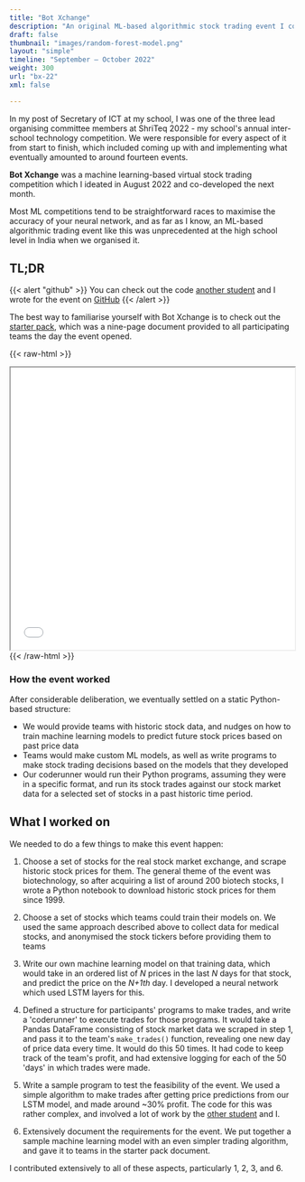 ```yaml
---
title: "Bot Xchange"
description: "An original ML-based algorithmic stock trading event I co-developed for ShriTeq, an inter-school technology competition, in 2022"
draft: false
thumbnail: "images/random-forest-model.png"
layout: "simple"
timeline: "September – October 2022"
weight: 300
url: "bx-22"
xml: false

---
```


In my post of Secretary of ICT at my school, I was one of the three lead organising committee members at ShriTeq 2022 - my school's annual inter-school technology competition. We were responsible for every aspect of it from start to finish, which included coming up with and implementing what eventually amounted to around fourteen events.

**Bot Xchange** was a machine learning-based virtual stock trading competition which I ideated in August 2022 and  co-developed the next month.

 Most ML competitions tend to be straightforward races to maximise the accuracy of your neural network, and as far as I know, an ML-based algorithmic trading event like this was unprecedented at the high school level in India when we organised it.

## TL;DR

{{< alert "github" >}}
You can check out the code [another student](https://github.com/advay168) and I wrote for the event on [GitHub](https://github.com/tsrsmict/bot-xchange-22)
{{< /alert >}}

The best way to familiarise yourself with Bot Xchange is to check out the [starter pack](https://docs.google.com/document/d/1GLSzUIFsBLgRW3jMwuqC1hBKS6GZoRRGJKd6vrlX83o/), which was a nine-page document provided to all participating teams the day the event opened.

{{< raw-html >}}
<iframe src="/bx-22/botxchange_starterpack.pdf" width="100%" height="500px"> </iframe>
{{< /raw-html >}}

### How the event worked

After considerable deliberation, we eventually settled on a static Python-based structure:

* We would provide teams with historic stock data, and nudges on how to train machine learning models to predict future stock prices based on past price data
* Teams would make custom ML models, as well as write programs to make stock trading decisions based on the models that they developed
* Our coderunner would run their Python programs, assuming they were in a specific format, and run its stock trades against our stock market data for a selected set of stocks in a past historic time period.

## What I worked on

We needed to do a few things to make this event happen:

1. Choose a set of stocks for the real stock market exchange, and scrape historic stock prices for them. The general theme of the event was biotechnology, so after acquiring a list of around 200 biotech stocks, I wrote a Python notebook to download historic stock prices for them since 1999.

2. Choose a set of stocks which teams could train their models on. We used the same approach described above to collect data for medical stocks, and anonymised the stock tickers before providing them to teams

3. Write our own machine learning model on that training data, which would take in an ordered  list of _N_ prices in the last _N_ days for that stock, and predict the price on the _N+1th_ day. I developed a neural network which used LSTM layers for this.

4. Defined a structure for participants' programs to make trades, and write a 'coderunner' to execute trades for those programs. It would take a Pandas DataFrame consisting of stock market data we scraped in step 1, and pass it to the team's `make_trades()` function, revealing one new day of price data every time. It would do this 50 times. It had code to keep track of the team's profit, and had extensive logging for each of the 50 'days' in which trades were made.

5. Write a sample program to test the feasibility of the event. We used a simple algorithm to make trades after getting price predictions from our LSTM model, and made around ~30% profit. The code for this was rather complex, and involved a lot of work by the [other student](https://github.com/Advay168) and I.

6. Extensively document the requirements for the event. We put together a sample machine learning model with an even simpler trading algorithm, and gave it to teams in the starter pack document.

I contributed extensively to all of these aspects, particularly 1, 2, 3, and 6.
